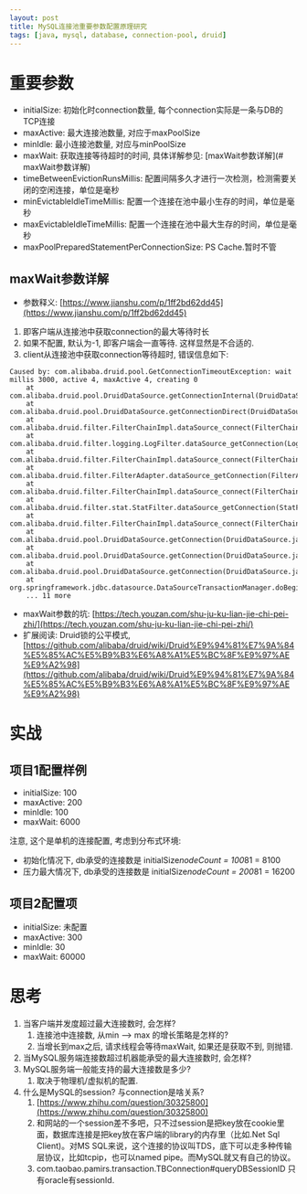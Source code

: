 ```yaml
---
layout: post
title: MySQL连接池重要参数配置原理研究 
tags: [java, mysql, database, connection-pool, druid]
---
```


# 重要参数
- initialSize: 初始化时connection数量, 每个connection实际是一条与DB的TCP连接
- maxActive: 最大连接池数量, 对应于maxPoolSize
- minIdle: 最小连接池数量, 对应与minPoolSize
- maxWait: 获取连接等待超时的时间, 具体详解参见: [maxWait参数详解](# maxWait参数详解)
- timeBetweenEvictionRunsMillis: 配置间隔多久才进行一次检测，检测需要关闭的空闲连接，单位是毫秒
- minEvictableIdleTimeMillis: 配置一个连接在池中最小生存的时间，单位是毫秒
- maxEvictableIdleTimeMillis:  配置一个连接在池中最大生存的时间，单位是毫秒
- maxPoolPreparedStatementPerConnectionSize: PS Cache.暂时不管

## maxWait参数详解

- 参数释义: [https://www.jianshu.com/p/1ff2bd62dd45](https://www.jianshu.com/p/1ff2bd62dd45)
1. 即客户端从连接池中获取connection的最大等待时长
1. 如果不配置, 默认为-1, 即客户端会一直等待. 这样显然是不合适的.
1. client从连接池中获取connection等待超时, 错误信息如下:
```
Caused by: com.alibaba.druid.pool.GetConnectionTimeoutException: wait millis 3000, active 4, maxActive 4, creating 0
    at com.alibaba.druid.pool.DruidDataSource.getConnectionInternal(DruidDataSource.java:1722)
    at com.alibaba.druid.pool.DruidDataSource.getConnectionDirect(DruidDataSource.java:1402)
    at com.alibaba.druid.filter.FilterChainImpl.dataSource_connect(FilterChainImpl.java:5059)
    at com.alibaba.druid.filter.logging.LogFilter.dataSource_getConnection(LogFilter.java:886)
    at com.alibaba.druid.filter.FilterChainImpl.dataSource_connect(FilterChainImpl.java:5055)
    at com.alibaba.druid.filter.FilterAdapter.dataSource_getConnection(FilterAdapter.java:2756)
    at com.alibaba.druid.filter.FilterChainImpl.dataSource_connect(FilterChainImpl.java:5055)
    at com.alibaba.druid.filter.stat.StatFilter.dataSource_getConnection(StatFilter.java:680)
    at com.alibaba.druid.filter.FilterChainImpl.dataSource_connect(FilterChainImpl.java:5055)
    at com.alibaba.druid.pool.DruidDataSource.getConnection(DruidDataSource.java:1380)
    at com.alibaba.druid.pool.DruidDataSource.getConnection(DruidDataSource.java:1372)
    at com.alibaba.druid.pool.DruidDataSource.getConnection(DruidDataSource.java:109)
    at org.springframework.jdbc.datasource.DataSourceTransactionManager.doBegin(DataSourceTransactionManager.java:262)
    ... 11 more
```

- maxWait参数的坑: [https://tech.youzan.com/shu-ju-ku-lian-jie-chi-pei-zhi/](https://tech.youzan.com/shu-ju-ku-lian-jie-chi-pei-zhi/)
- 扩展阅读: Druid锁的公平模式, [https://github.com/alibaba/druid/wiki/Druid%E9%94%81%E7%9A%84%E5%85%AC%E5%B9%B3%E6%A8%A1%E5%BC%8F%E9%97%AE%E9%A2%98](https://github.com/alibaba/druid/wiki/Druid%E9%94%81%E7%9A%84%E5%85%AC%E5%B9%B3%E6%A8%A1%E5%BC%8F%E9%97%AE%E9%A2%98)

# 实战
## 项目1配置样例

- initialSize: 100
- maxActive: 200
- minIdle: 100
- maxWait: 6000

注意, 这个是单机的连接配置, 考虑到分布式环境:

- 初始化情况下, db承受的连接数是 initialSize*nodeCount = 100*81 = 8100
- 压力最大情况下, db承受的连接数是 initialSize*nodeCount = 200*81 = 16200


## 项目2配置项

- initialSize: 未配置
- maxActive: 300
- minIdle: 30
- maxWait: 60000

# 思考

1. 当客户端并发度超过最大连接数时, 会怎样?
    1. 连接池中连接数, 从min --> max 的增长策略是怎样的?
    2. 当增长到max之后, 请求线程会等待maxWait, 如果还是获取不到, 则抛错.
2. 当MySQL服务端连接数超过机器能承受的最大连接数时, 会怎样?
3. MySQL服务端一般能支持的最大连接数是多少?
    1. 取决于物理机/虚拟机的配置.
4. 什么是MySQL的session? 与connection是啥关系?
    1. [https://www.zhihu.com/question/30325800](https://www.zhihu.com/question/30325800)
    2. 和网站的一个session差不多吧，只不过session是把key放在cookie里面，数据库连接是把key放在客户端的library的内存里（比如.Net Sql Client)。对MS SQL来说，这个连接的协议叫TDS，底下可以走多种传输层协议，比如tcpip，也可以named pipe。而MySQL就又有自己的协议。
    3. com.taobao.pamirs.transaction.TBConnection#queryDBSessionID 只有oracle有sessionId. 
